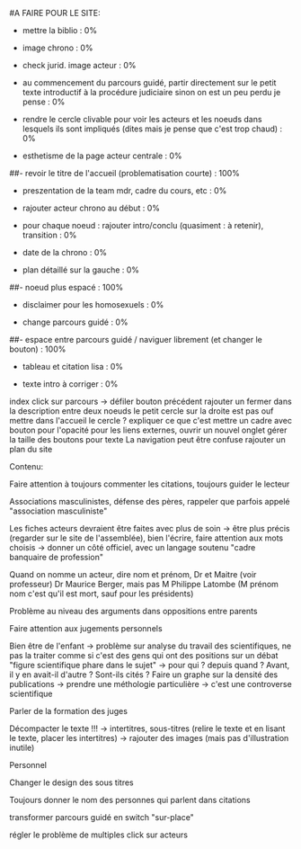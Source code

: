 #A FAIRE POUR LE SITE:

- mettre la biblio : 0%
- image chrono : 0%
- check jurid. image acteur : 0%
- au commencement du parcours guidé, partir directement sur le petit texte introductif à la procédure judiciaire sinon on est un peu perdu je pense : 0%

- rendre le cercle clivable pour voir les acteurs et les noeuds dans lesquels ils sont impliqués (dites mais je pense que c'est trop chaud) : 0%

- esthetisme de la page acteur centrale : 0%

##- revoir le titre de l'accueil (problematisation courte) : 100%

- preszentation de la team mdr, cadre du cours, etc : 0%

- rajouter acteur chrono au début : 0%

- pour chaque noeud : rajouter intro/conclu (quasiment : à retenir), transition : 0%

- date de la chrono : 0%

- plan détaillé sur la gauche : 0%

##- noeud plus espacé : 100%

- disclaimer pour les homosexuels : 0%

- change parcours guidé : 0%

##- espace entre parcours guidé / naviguer librement (et changer le bouton) : 100%

- tableau et citation lisa : 0%

- texte intro à corriger : 0%



index click sur parcours -> défiler
bouton précédent
rajouter un fermer dans la description entre deux noeuds
le petit cercle sur la droite est pas ouf
mettre dans l'accueil le cercle ? expliquer ce que c'est
mettre un cadre avec bouton pour l'opacité
pour les liens externes, ouvrir un nouvel onglet
gérer la taille des boutons pour texte
La navigation peut être confuse
rajouter un plan du site



Contenu:

Faire attention à toujours commenter les citations, toujours guider le lecteur

Associations masculinistes, défense des pères, rappeler que parfois appelé "association masculiniste"

Les fiches acteurs devraient être faites avec plus de soin -> être plus précis (regarder sur le site de l'assemblée), bien l'écrire, faire attention aux mots choisis -> donner un côté officiel, avec un langage soutenu "cadre banquaire de profession"

Quand on nomme un acteur, dire nom et prénom, Dr et Maitre (voir professeur) Dr Maurice Berger, mais pas M Philippe Latombe (M prénom nom c'est qu'il est mort, sauf pour les présidents)

Problème au niveau des arguments dans oppositions entre parents

Faire attention aux jugements personnels

Bien être de l'enfant -> problème sur analyse du travail des scientifiques, ne pas la traiter comme si c'est des gens qui ont des positions sur un débat "figure scientifique phare dans le sujet" -> pour qui ? depuis quand ? Avant, il y en avait-il d'autre ? Sont-ils cités ? Faire un graphe sur la densité des publications -> prendre une méthologie particulière -> c'est une controverse scientifique 

Parler de la formation des juges

Décompacter le texte !!! -> intertitres, sous-titres (relire le texte et en lisant le texte, placer les intertitres) -> rajouter des images (mais pas d'illustration inutile)


Personnel

Changer le design des sous titres

Toujours donner le nom des personnes qui parlent dans citations

transformer parcours guidé en switch "sur-place"

régler le problème de multiples click sur acteurs